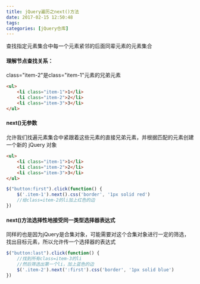 ```yaml
---
title: jQuery遍历之next()方法
date: 2017-02-15 12:50:48
tags:
categories: [jQuery仓库]
---
```

查找指定元素集合中每一个元素紧邻的后面同辈元素的元素集合
<!--more-->
#### 理解节点查找关系：
class="item-2"是class="item-1"元素的兄弟元素
```html
<ul>
    <li class="item-1">1</li>
    <li class="item-2">2</li>
    <li class="item-3">3</li>
</ul>
```
#### next()无参数
允许我们找遍元素集合中紧跟着这些元素的直接兄弟元素，并根据匹配的元素创建一个新的 jQuery 对象
```html
<ul>
    <li class="item-1">1</li>
    <li class="item-2">2</li>
    <li class="item-3">3</li>
</ul>
```
```js
$("button:first").click(function() {
    $('.item-1').next().css('border', '1px solid red')
    //给class=item-2的li加上红色的边
})
```
#### next()方法选择性地接受同一类型选择器表达式
同样的也是因为jQuery是合集对象，可能需要对这个合集对象进行一定的筛选，找出目标元素，所以允许传一个选择器的表达式
```js
$("button:last").click(function() {
    //找到所有class=item-3的li
    //然后筛选出第一个li，加上蓝色的边
    $('.item-2').next(':first').css('border', '1px solid blue')
})
```
